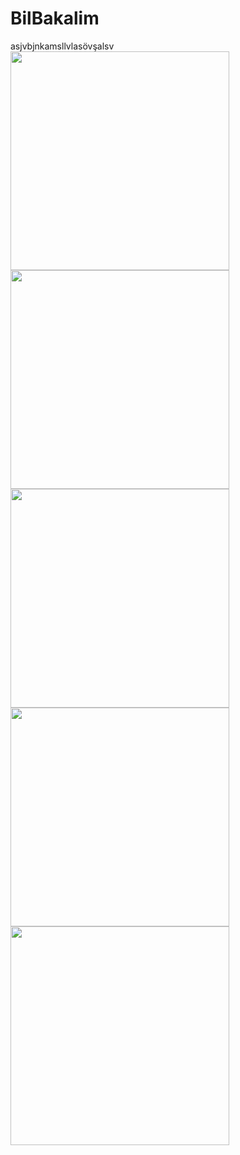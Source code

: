 # BilBakalim
asjvbjnkamsllvlasövşalsv
</br>
<img src="https://user-images.githubusercontent.com/77547205/152701318-ad6b5721-7de5-4f5b-b4f1-f941e01132ce.jpg" width="350">
<img src="https://user-images.githubusercontent.com/77547205/152701449-c4bc6be3-142b-4e38-8c04-136c4b9d7373.jpg" width="350">
<img src="https://user-images.githubusercontent.com/77547205/152701610-5d419b0f-9488-461f-b126-3f66c784d1dd.jpg" width="350">
<img src="https://user-images.githubusercontent.com/77547205/152701647-4f6b7033-d157-460b-bb4d-d63e1e94e5d8.jpg" width="350">
<img src="https://user-images.githubusercontent.com/77547205/152701670-a734905f-d72b-413f-8529-69b3df994d22.jpg" width="350">
